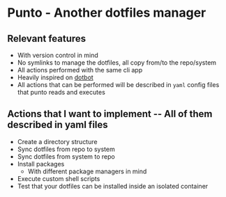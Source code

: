 # Punto - Another dotfiles manager

## Relevant features

* With version control in mind
* No symlinks to manage the dotfiles, all copy from/to the repo/system
* All actions performed with the same cli app
* Heavily inspired on [dotbot](https://github.com/anishathalye/dotbot)
* All actions that can be performed will be described in `yaml` config files that punto reads and executes

## Actions that I want to implement -- All of them described in yaml files

* Create a directory structure
* Sync dotfiles from repo to system
* Sync dotfiles from system to repo
* Install packages
    * With different package managers in mind
* Execute custom shell scripts
* Test that your dotfiles can be installed inside an isolated container
